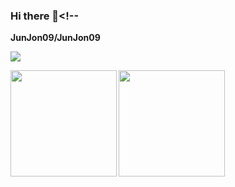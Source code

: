 ### Hi there 👋<!--
**JunJon09/JunJon09** 

![](https://github-profile-summary-cards.vercel.app/api/cards/profile-details?username=JunJon09&theme=dracula)

<p>
<a href="https://github.com/JunJon09">
  <img align="left" height="170px" src="https://github-readme-stats.vercel.app/api?username=JunJon09&count_private=true&show_icons=true&theme=dracula" />
</a>
<a href="https://github.com/miwashutaro0611">
  <img align="left" height="170px" src="https://github-readme-stats.vercel.app/api/top-langs/?username=JunJon09&layout=compact&theme=dracula" />
</a>
</p>
